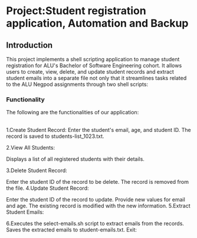 <h1>Project:Student registration application, Automation and Backup</h1>
<h2>Introduction</h2>

This project implements a shell scripting application to manage student registration for ALU's Bachelor of Software Engineering cohort. It allows users to create, view, delete, and update student records and extract student emails into a separate file not only that it  streamlines tasks related to the ALU Negpod assignments through two shell scripts:

<h3> Functionality</h3>

The following are the functionalities of our application:<br></br>

1.Create Student Record:
Enter the student's email, age, and student ID.
The record is saved to students-list_1023.txt.

2.View All Students:

Displays a list of all registered students with their details.

3.Delete Student Record:

Enter the student ID of the record to be delete.
The record is removed from the file.
4.Update Student Record:

Enter the student ID of the record to update.
Provide new values for email and age.
The existing record is modified with the new information.
5.Extract Student Emails:

6.Executes the select-emails.sh script to extract emails from the records.
Saves the extracted emails to student-emails.txt.
Exit:
